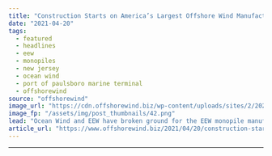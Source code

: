 ```yaml
---
title: "Construction Starts on America’s Largest Offshore Wind Manufacturing Hub"
date: "2021-04-20"
tags: 
  - featured
  - headlines
  - eew
  - monopiles
  - new jersey
  - ocean wind
  - port of paulsboro marine terminal
  - offshorewind
source: "offshorewind"
image_url: "https://cdn.offshorewind.biz/wp-content/uploads/sites/2/2021/04/20090503/Construction-Starts-on-Americas-Largest-Offshore-Wind-Manufacturing-Hub-2.png"
image_fp: "/assets/img/post_thumbnails/42.png"
lead: "Ocean Wind and EEW have broken ground for the EEW monopile manufacturing facility at"
article_url: "https://www.offshorewind.biz/2021/04/20/construction-starts-on-americas-largest-offshore-wind-manufacturing-hub/"
---
```


---
